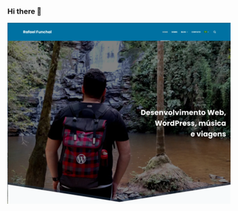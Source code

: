 ### Hi there 👋

[![RafaelFunchal.com.br: Desenvolvimento Web, WordPress, música e viagens](https://raw.githubusercontent.com/RafaelFunchal/rafaelfunchal/refs/heads/master/rafaelfunchal-blocksy-theme.png)](https://rafaelfunchal.com.br/ "RafaelFunchal.com.br: Desenvolvimento Web, WordPress, música e viagens")

